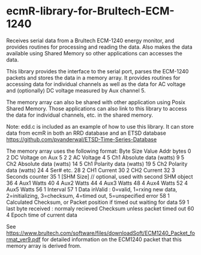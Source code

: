 # ecmR-library-for-Brultech-ECM-1240
Receives serial data from a Brultech ECM-1240 energy monitor, and provides routines for processing and reading the data.  Also makes the data available using Shared Memory so other applications can accesses the data.

This library provides the interface to the serial port, parses the ECM-1240 packets and stores the data in a memory array.  It provides routines for accessing data for individual channels as well as the data for AC voltage and (optionally) DC voltage measured by Aux channel 5.

The memory array can also be shared with other application using Posix Shared Memory.  Those applications can also link to this library to access the data for individual channels, etc. in the shared memory.

Note:  edd.c is included as an example of how to use this library.  It can store data from ecmR in both an RRD database and an ETSD database https://github.com/pvanderwal/ETSD-Time-Series-Database

The memory array uses the following format:
Byte    Size    Value
Addr    bytes
0       2       DC Voltage on Aux 5
2       2       AC Voltage
4       5       Ch1 Absolute data (watts)
9       5       Ch2 Absolute data (watts)
14      5       Ch1 Polarity data (watts)
19      5       Ch2 Polarity data (watts)
24      4       Ser# etc. 
28      2       CH1 Current
30      2       CH2 Current
32      3       Seconds counter
35      1       [SHM Size]  // optional, used with second SHM object
36      4       Aux1  Watts
40      4       Aux2  Watts
44      4       Aux3  Watts
48      4       Aux4  Watts
52      4       Aux5  Watts
56      1       Interval 
57      1       Data inValid :        0=valid, 1=rxing new data, 2=initializing, 3=checksum, 4=timed out, 5=unspecified error
58      1       Calculated Checksum, or Packet position if timed out waiting for data
59      1       last byte received : normaly recieved Checksum unless packet timed out
60      4       Epoch time of current data

See https://www.brultech.com/software/files/downloadSoft/ECM1240_Packet_format_ver9.pdf
for detailed information on the ECM1240 packet that this memory array is derived from.

